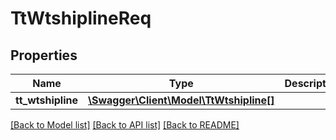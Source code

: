 # TtWtshiplineReq

## Properties
Name | Type | Description | Notes
------------ | ------------- | ------------- | -------------
**tt_wtshipline** | [**\Swagger\Client\Model\TtWtshipline[]**](TtWtshipline.md) |  | [optional] 

[[Back to Model list]](../README.md#documentation-for-models) [[Back to API list]](../README.md#documentation-for-api-endpoints) [[Back to README]](../README.md)



